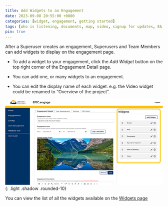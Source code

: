 ```yaml
---
title: Add Widgets to an Engagement
date: 2023-09-08 20:55:00 +0800
categories: [widget, engagement, getting started]
tags: [who is listening, documents, map, video, signup for updates, EA Process]
pin: true
---
```

After a Superuser creates an engagement, Superusers and Team Members can add widgets to display on the engagement page. 

- To add a widget to your engagement, click the *Add Widget* button on the top right corner of the Engagement Detail page. 

- You can add one, or many widgets to an engagement.  

- You can edit the display name of each widget. e.g. the Video widget could be renamed to “Overview of the project”.

![Widgets](/assets/UserGuideImages/Images/widgets/widgets-engagement-details-page-highlighting-the-add-widget-section.png){: .light .shadow .rounded-10}

You can view the list of all the widgets available on the [Widgets page](/met-guide/posts/widgets/)
